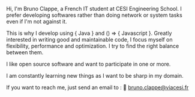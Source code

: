 Hi, I'm Bruno Clappe, a French IT student at CESI Engineering School. I prefer developing softwares rather than doing network or system tasks even if I'm not against it.

This is why I develop using { Java } and () => { Javascript }. Greatly interested in writing good and maintainable code, I focus myself on flexibility, performance and optimization. 
I try to find the right balance between them.

I like open source software and want to participate in one or more.

I am constantly learning new things as I want to be sharp in my domain.

If you want to reach me, just send an email to : 
      📧 bruno.clappe@viacesi.fr
